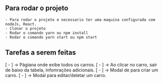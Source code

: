 ## Para rodar o projeto
    - Para rodar o projeto e necessario ter uma maquina configurada com nodeJs, React.
    - Clonar o projeto
    - Rodar o comando yarn ou npm install
    - Rodar o comando yarn start ou npm start

## Tarefas a serem feitas

[ - ] -> Págiana onde exibe todos os carros.
[ - ] -> Ao clicar no carro, sair de baixo da tabela, infomrações adicionais.
[ - ] -> Modal de para criar um carro.
[ - ] -> Modal para editar/deletar um carro.



